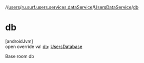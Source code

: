 //[users](../../../index.md)/[ru.surf.users.services.dataService](../index.md)/[UsersDataService](index.md)/[db](db.md)

# db

[androidJvm]\
open override val [db](db.md): [UsersDatabase](../../ru.surf.users.base/-users-database/index.md)

Base room db
